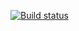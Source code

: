 [![Build status](https://ci.appveyor.com/api/projects/status/4wnhpvobrps5cft2?svg=true)](https://ci.appveyor.com/project/AlexPmv/ahj-testing-task-1)

